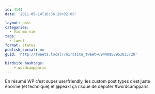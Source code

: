 ```yaml
---
id: 4141
date: '2011-05-14T16:36:29+02:00'

layout: post
categories:
  - Vis ma vie
tags:
  - tweet
format: status
publish_social: no
guid: 'http://tweets.local/?birdsite_tweet=69440958953033728'

birdsite_hashtags:
    - wordcampparis
---
```


En résumé WP c’est super userfriendly, les custom post types c’est juste énorme (et technique) et @peaxl ça risque de dépoter #wordcampparis